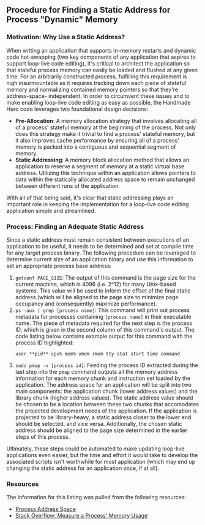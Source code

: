 ## Procedure for Finding a Static Address for Process "Dynamic" Memory ##

### Motivation: Why Use a Static Address? ###

When writing an application that supports in-memory restarts and dynamic
code hot-swapping (two key components of any application that aspires to
support loop-live code editing), it's critical to architect the application
so that stateful process memory can easily be loaded and flushed at any
given time. For an arbitrarily constructed process, fulfilling this requirement
is nigh insurmountable as it requires tracking down each piece of stateful
memory and normalizing contained memory pointers so that they're address-space-
independent. In order to circumvent these issues and to make enabling loop-live
code editing as easy as possible, the Handmade Hero code leverages two
foundational design decisions:

- **Pre-Allocation**: A memory allocation strategy that involves allocating
  all of a process' stateful memory at the beginning of the process. Not only
  does this strategy make it trivial to find a process' stateful memory, but
  it also improves cache performance by ensuring all of a process' memory is
  packed into a contiguous and sequential segment of memory.
- **Static Addressing**: A memory block allocation method that allows an
  application to reserve a segment of memory at a static virtual base address.
  Utilizing this technique within an application allows pointers to data within
  the statically allocated address space to remain unchanged between different
  runs of the application.

With all of that being said, it's clear that static addressing plays an important
role in keeping the implementation for a loop-live code editing application simple
and streamlined.

### Process: Finding an Adequate Static Address ###

Since a static address must remain consistent between executions of an application
to be useful, it needs to be determined and set at compile time for any target
process binary. The following procedure can be leveraged to determine current size
of an application binary and use this information to set an appropriate process
base address:

1. `getconf PAGE_SIZE`: The output of this command is the page size for the current
   machine, which is 4096 (i.e. 2^12) for many Unix-based systems. This value will
   be used to inform the offset of the final static address (which will be aligned
   to the page size to minimize page occupancy and (consequently) maximize performance).
1. `ps -aux | grep [process name]`: This command will print out process metadata
   for processes containing `[process name]` in their executable name. The piece
   of metadata required for the next step is the process ID, which is given in the
   second column of this command's output. The code listing below contains example
   output for this command with the process ID highlighted:
   ```
   user **pid** cpu% mem% vmem rmem tty stat start time command
   ```
1. `sudo pmap -x [process id]`: Feeding the process ID extracted during the last
   step into the `pmap` command outputs all the memory address information for each
   memory chunk and instruction set loaded by the application. The address space
   for an application will be split into two main components: the application chunk
   (lower address values) and the library chunk (higher address values). The static
   address value should be chosen to be a location between these two chunks that
   accomodates the projected development needs of the application. If the application
   is projected to be library-heavy, a static address closer to the lower end should
   be selected, and vice versa. Additionally, the chosen static address should be
   aligned to the page size determined in the earlier steps of this process.

Ultimately, these steps could be automated to make updating loop-live applications
even easier, but the time and effort it would take to develop the associated scripts
isn't worthwhile for most application (which may end up changing the static address
for an application once, if at all).

### Resources ###

The information for this listing was pulled from the following resources:

- [Process Address Space](https://www.kernel.org/doc/gorman/html/understand/understand007.html)
- [Stack Overflow: Measure a Process' Memory Usage](https://stackoverflow.com/a/2816070/837221)
